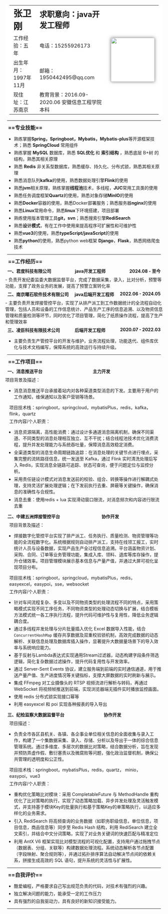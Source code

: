 <table>
	<tr style="height: 50px;">
		<td style="font-size: 1.8em;"><strong>张卫刚</strong></td>
		<td style="font-size: 1.5em;"><strong>求职意向：java开发工程师</strong></td>
		<td rowspan="5">
			<img src="./image/sticki_avatar.jpg" height="140" alt="">
		</td>
	</tr>
	<tr>
		<td>工作经验：五年</td>
		<td>电话：15255926173</td>
	</tr>
	<tr>
		<td>出生年月：1997年11月</td>
		<td>邮箱：1950442495@qq.com</td>
	</tr>
	<tr>
		<td>现住址：江苏南京</td>
		<td>教育背景：2016.09-2020.06  安徽信息工程学院 本科</td>
	</tr>
</table>
<hr/>

### ==专业技能==

- 熟练掌握**Spring，Springboot，Mybatis，Mybatis-plus**等开源框架技术；熟悉 **SpringCloud** 常用组件
- 熟练掌握 **MySQL** 数据库，熟悉 **SQL优化** 和 **索引结构** ，熟悉底层 B+树 的结构，熟悉其相关原理
- 熟悉 **Redis** 非关系型数据库，熟悉缓存、持久化、分布式锁，熟悉其相关原理
- 熟悉消息队列**kafka**的使用，熟悉数据处理引擎**Flink**的使用
- 熟悉**jvm**相关原理，熟练掌握**线程池**技术，多线程，**JUC**常用工具类的使用
- 熟悉任务调度框架**Quartz**的使用，熟悉对象存储**MinIO**的使用
- 熟悉**Docker**容器的使用，熟悉Docker部署服务；熟悉服务器**nginx**的使用
- 熟悉**Linux**常用命令，熟悉**linux**下环境搭建，项目部署
- 熟练使用版本管理工具**git，svn**；熟悉搜索引擎**RediSearch**
- 熟悉**设计模式**，有在工作中使用来提高程序可扩展性和可维护性
- 熟悉**vue3**的使用，熟悉**typeScript/javaScript**的使用
- 熟悉**python**的使用，熟悉python web框架 **Django**，**Flask**，熟悉网络爬虫技术

<hr/>

### ==工作经历==

<h4 style="display: flex;justify-content: space-between;">
<span>一、君度科技有限公司</span><span>java开发工程师</span><span>2024.08 - 至今</span>
</h4>
- 负责开发纪委监委大数据监督平台，完成了数据采集，录入，比对分析，预警等功能，支撑了政务业务的发展，提高了预警立案转化率

<h4 style="display: flex;justify-content: space-between;">
<span>二、南京曜石软件技术有限公司</span><span>java后端开发工程师</span><span>2022.06 - 2024.05</span>
</h4>
- 主要负责开发焊接管控平台，实现了从排产派工到工作数据统计的全流程自动化管理，包括人员和设备的工作信息统计、产品生产工序的信息追溯、以及物资信息管理和质量检测等环节，同时优化了项目管理，简化了纸质操作流程，提高了生产和管理效率

<h4 style="display: flex;justify-content: space-between;">
<span>三、凌臣科技有限技术公司</span><span>后端开发工程师</span><span>2020.07 - 2022.03</span>
</h4>

- 主要负责生产管控平台的开发与维护，业务流程处理，功能迭代、组件库优化与技术文档编写，保障系统的高效运行与持续升级。

<hr/>

### ==工作项目==

<h4 style="display: flex;justify-content: space-between;">
<span>一、消息推送平台</span><span>主力开发</span><span></span>
</h4>
项目背景及描述：

- 消息消息推送平台承接着站内对各种渠道类型消息的下发。主要用于用户的工作通知，维保通知以及客户营销等场景。

项目技术栈：springboot，springcloud，mybatisPlus，redis，kafka，flink，quartz

工作内容/个人职责：

- 消息资源隔离，高性能消费：通过设计多通道消息隔离机制，确保不同渠道、不同类型的消息处理相互独立、互不干扰；结合线程池技术优化消费流程，提升并发处理能力与系统吞吐量，保障消息高效稳定消费。

- 全渠道类型的消息生命周期链路追踪：在消息处理的关键节点进行埋点，采集完整的流转路径信息，统一发送至 Kafka，通过 Flink 实时清洗处理后写入 Redis，实现消息全链路可追踪、状态可查询，便于问题定位与监控分析。

- 采用责任链设计模式对消息发送前的校验、组合、转换等操作进行解耦式处理，支持灵活扩展处理逻辑；在下发前执行去重、屏蔽等关键操作，确保消息的准确性与合规性。

- 消息去重：使用redis + lua 实现滑动窗口限流，对消息频次和内容进行限流去重

  

<h4 style="display: flex;justify-content: space-between;">
<span>二、中建五洲焊接管控平台</span><span>协作开发</span><span></span>
</h4>

项目背景及描述：

- 焊接数字化管控平台实现了排产派工、任务执行、质量检测、物资管理等功能的全流程数字化。系统根据规则自动排产派工，支持在线领工报工，实时统计人员与设备数据，实现产品生产全过程信息追溯。平台涵盖物资计划、采购、合同、订单等业务管理功能，集成入库、领料、退库等库存操作，提升仓储效率。项目管理模块展示基本信息与产量产值，并通过大屏可视化呈现项目分布。

项目技术栈：springboot，springcloud，mybatisPlus，redis，easyexcel，easypoi，sse，websocket

工作内容/个人职责：

- 针对车间流程复杂、多变以及不同物资类型的处理流程不同的特点，采用策略模式实现不同工序任务，不同物资类型的处理动态切换与扩展，结合模板方法模式统一各工序执行流程，提升代码可维护性与复用性，降低业务逻辑耦合度。
- 通过多线程并发处理与分片批量插入优化 Excel 数据导入性能，结合 `ConcurrentHashMap` 缓存共享数据及双重校验锁机制，高效完成数据的动态解析、关联信息处理及数据库插入操作，显著提升大数据量场景下的导入效率与系统响应能力。
- 基于反射与Lambda表达式实现通用Stream过滤器，动态构建字段条件筛选逻辑，简化复杂数据过滤操作，提升代码复用性与开发效率。
- 通过 Server-Sent Events 协议，建立服务端到前端的实时通信通道，用于推送产量产值、生产进度情况等关键指标，支撑大屏数据的实时刷新与展示。
- 集成 FFmpeg 对工业摄像头的 RTSP 视频流进行解析与转码，再通过 WebSocket 将视频帧推送到前端，实现浏览器端无插件实时播放监控画面。
- 使用 redis 分布式锁实现接口幂等
-  利用 easyexcel 和 poi 实现各种报表的导入导出



<h4 style="display: flex;justify-content: space-between;">
<span>三、纪检监察大数据监督平台</span><span>协作开发</span><span></span>
</h4>


项目描述：

- 负责全市各区县机关、各镇、各企事业单位相关信息的全面收集与录入工作，构建了一个集数据采集、录入、存储、分析以及导出于一体的综合信息管理系统。通过多维度、多层次的数据比对策略，结合数据分析，旨在发现并预防弄虚作假、敷衍塞责以及微腐败等问题，强化政治监督机制，确保公共管理的透明度和公正性。

项目技术栈：springboot，mybatisPlus，redis，quartz， minio，easypoi，vue3

工作内容/个人职责：

- 重构优化策略比对模块：采用 CompletableFuture 与 MethodHandle 重构优化了比对策略的执行，实现了动态策略加载、异步并发处理及灵活触发模式，并支持基于模块Key的批量执行和基于策略Key的单策略执行，以适应多样化的业务需求。

- 引入 RediSearch 将高频查询的业务数据（如职务职级信息，单位信息，项目信息，商品信息等）同步至 Redis Hash 结构，利用 RediSearch 建立全文索引，并结合中文分词策略，实现了对业务关键词的快速匹配与精准定位

- 利用 AntX V6 框架实现比对模型流程的可视化配置，支持用户通过拖拽节点（数据表、分组、关联等）构建数据处理流程。系统动态解析各节点配置（字段映射、聚合规则等），并通过拓扑排序算法自动解决节点间的依赖关系，拼接生成高效的 SQL 语句，提升系统的灵活性与扩展性。

  

<hr/>

### ==自我评价==

- 酷爱编程，严格要求自己写出规范负责的代码，对技术有强烈的兴趣。
- 独立解决问题的能力，能承受一定的工作压力
- 具有强烈的自我驱动力，具有良好的新知识接受能力。

<hr/>



<style>
    #write {
        padding: 25px 25px 0px;
    }
    hr {
        margin: 6px;
    }
    li {
        margin: 4px;
    }
    p {
        margin: 4px 13px;
    }
    li p{
        margin: 5px 0;
    }
    h1 {
        margin: 8px 15px;
    }
    h3 {
        margin: 9px;
    }
    h4 {
        margin: 7px;
    }
    figure {
        margin: 7px 0px;
    }
    blockquote {
        padding-left: 16px;
    }
    /* 链接下划线 */
    a {
        text-decoration:underline;
    }
    /* 图片阴影效果 */
    img {
        box-shadow: 0px 0px 10px rgba(0,0,0,.5);
    }
    /* 表格样式，去除边框显示 */
    table, table td, table tr, table th, th {
        font-weight: normal;
        padding: 3px 13px;
        border: 0px;
        background-color: #ffffff;
    }
</style>